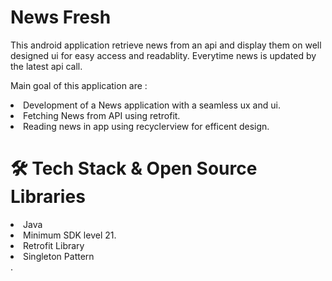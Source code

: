 # News Fresh
This android application retrieve news from an api and display them on well designed ui for easy access and readablity.
Everytime news is updated by the latest api call.



Main goal of this application are : 
<li>Development of a News application with a seamless ux and ui.</li>
<li>Fetching News from API using retrofit.</li>
<li>Reading news in app using recyclerview for efficent design.</li>

<h1>🛠 Tech Stack & Open Source Libraries</h1>
<li>Java</li>
<li>Minimum SDK level 21.</li>
<li>Retrofit Library</li>
<li>Singleton Pattern</li>.
